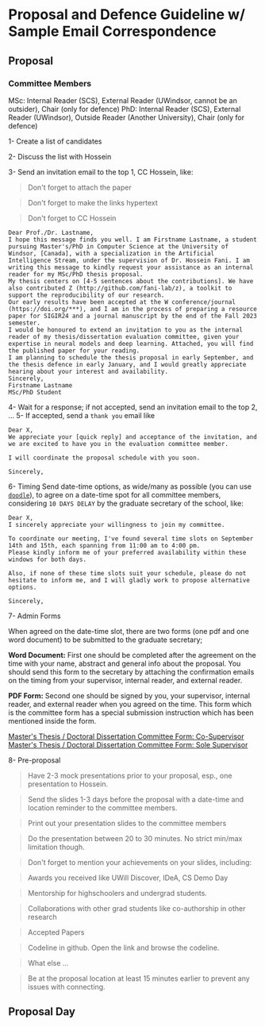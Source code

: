 
# Proposal and Defence Guideline w/ Sample Email Correspondence

## Proposal

### Committee Members
MSc: Internal Reader (SCS), External Reader (UWindsor, cannot be an outsider), Chair (only for defence)
PhD: Internal Reader (SCS), External Reader (UWindsor), Outside Reader (Another University), Chair (only for defence)

1- Create a list of candidates

2- Discuss the list with Hossein

3- Send an invitation email to the top 1, CC Hossein, like:

> Don't forget to attach the paper

> Don't forget to make the links hypertext

> Don't forget to CC Hossein

```
Dear Prof./Dr. Lastname,
I hope this message finds you well. I am Firstname Lastname, a student pursuing Master's/PhD in Computer Science at the University of Windsor, [Canada], with a specialization in the Artificial Intelligence Stream, under the supervision of Dr. Hossein Fani. I am writing this message to kindly request your assistance as an internal reader for my MSc/PhD thesis proposal.
My thesis centers on [4-5 sentences about the contributions]. We have also contributed Z (http://github.com/fani-lab/z), a toolkit to support the reproducibility of our research.
Our early results have been accepted at the W conference/journal (https://doi.org/***), and I am in the process of preparing a resource paper for SIGIR24 and a journal manuscript by the end of the Fall 2023 semester.
I would be honoured to extend an invitation to you as the internal reader of my thesis/dissertation evaluation committee, given your expertise in neural models and deep learning. Attached, you will find the published paper for your reading.
I am planning to schedule the thesis proposal in early September, and the thesis defence in early January, and I would greatly appreciate hearing about your interest and availability.
Sincerely,
Firstname Lastname
MSc/PhD Student
```

4- Wait for a response; if not accepted, send an invitation email to the top 2, ...
5- If accepted, send a `thank you` email like

```
Dear X,
We appreciate your [quick reply] and acceptance of the invitation, and we are excited to have you in the evaluation committee member.

I will coordinate the proposal schedule with you soon.
 
Sincerely,
```

6- Timing 
Send date-time options, as wide/many as possible (you can use [`doodle`](https://doodle.com/en/)), to agree on a date-time spot for all committee members, considering `10 DAYS DELAY` by the graduate secretary of the school, like:

```
Dear X,
I sincerely appreciate your willingness to join my committee.

To coordinate our meeting, I've found several time slots on September 14th and 15th, each spanning from 11:00 am to 4:00 pm.
Please kindly inform me of your preferred availability within these windows for both days.

Also, if none of these time slots suit your schedule, please do not hesitate to inform me, and I will gladly work to propose alternative options.

Sincerely,
```

7- Admin Forms

When agreed on the date-time slot, there are two forms (one pdf and one word document) to be submitted to the graduate secretary;

**Word Document:** First one should be completed after the agreement on the time with your name, abstract and general info about the proposal. You should send this form to the secretary by attaching the confirmation emails on the timing from your supervisor, internal reader, and external reader.

**PDF Form:** Second one should be signed by you, your supervisor, internal reader, and external reader when you agreed on the time. This form which is the committee form has a special submission instruction which has been mentioned inside the form.

[Master's Thesis / Doctoral Dissertation Committee Form: Co-Supervisor](http://www.uwindsor.ca/graduate-studies/sites/uwindsor.ca.graduate-studies/files/masters_and_doctoral_committee_fillable_form_-_co.pdf)
[Master's Thesis / Doctoral Dissertation Committee Form: Sole Supervisor](http://www.uwindsor.ca/graduate-studies/sites/uwindsor.ca.graduate-studies/files/masters_and_doctoral_committee_fillable_form_-_sole.pdf)

8- Pre-proposal

> Have 2-3 mock presentations prior to your proposal, esp., one presentation to Hossein.

> Send the slides 1-3 days before the proposal with a date-time and location reminder to the committee members.

> Print out your presentation slides to the committee members

> Do the presentation between 20 to 30 minutes. No strict min/max limitation though.

> Don't forget to mention your achievements on your slides, including:

> Awards you received like UWill Discover, IDeA, CS Demo Day

> Mentorship for highschoolers and undergrad students. 

> Collaborations with other grad students like co-authorship in other research

> Accepted Papers

> Codeline in github. Open the link and browse the codeline.

> What else ...

> Be at the proposal location at least 15 minutes earlier to prevent any issues with connecting.

## Proposal Day






